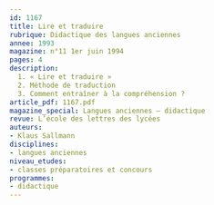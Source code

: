 ```yaml
---
id: 1167
title: Lire et traduire
rubrique: Didactique des langues anciennes
annee: 1993
magazine: n°11 1er juin 1994
pages: 4
description: 
  1. « Lire et traduire »
  2. Méthode de traduction
  3. Comment entraîner à la compréhension ?
article_pdf: 1167.pdf
magazine_special: Langues anciennes – didactique
revue: L’école des lettres des lycées
auteurs:
- Klaus Sallmann
disciplines:
- langues anciennes
niveau_etudes:
- classes préparatoires et concours
programmes:
- didactique
---
```

